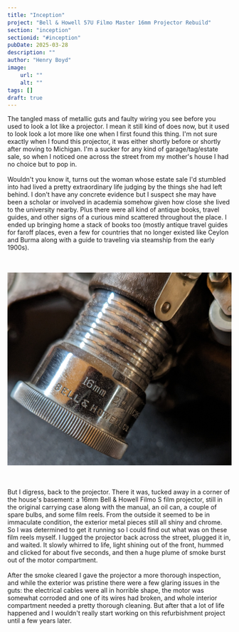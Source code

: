 ```yaml
---
title: "Inception"
project: "Bell & Howell 57U Filmo Master 16mm Projector Rebuild"
section: "inception"
sectionid: "#inception"
pubDate: 2025-03-28
description: ""
author: "Henry Boyd"
image:
    url: ""
    alt: ""
tags: []
draft: true
---
```


The tangled mass of metallic guts and faulty wiring you see before you used to look a lot like a projector. I mean it still kind of does now, but it used to look look a lot more like one when I first found this thing. I'm not sure exactly when I found this projector, it was either shortly before or shortly after moving to Michigan. I'm a sucker for any kind of garage/tag/estate sale, so when I noticed one across the street from my mother's house I had no choice but to pop in.
\
\
Wouldn't you know it, turns out the woman whose estate sale I'd stumbled into had lived a pretty extraordinary life judging by the things she had left behind. I don't have any concrete evidence but I suspect she may have been a scholar or involved in academia somehow given how close she lived to the university nearby. Plus there were all kind of antique books, travel guides, and other signs of a curious mind scattered throughout the place. I ended up bringing home a stack of books too (mostly antique travel guides for faroff places, even a few for countries that no longer existed like Ceylon and Burma along with a guide to traveling via steamship from the early 1900s).
\
\
<br>

![Bell & Howell Projector Lens](/src/projects/filmoprojector/filmo/lenscompanyname.jpg)

\
\
But I digress, back to the projector. There it was, tucked away in a corner of the house's basement: a 16mm Bell & Howell Filmo S film projector, still in the original carrying case along with the manual, an oil can, a couple of spare bulbs, and some film reels. From the outside it seemed to be in immaculate condition, the exterior metal pieces still all shiny and chrome. So I was determined to get it running so I could find out what was on these film reels myself. I lugged the projector back across the street, plugged it in, and waited. It slowly whirred to life, light shining out of the front, hummed and clicked for about five seconds, and then a huge plume of smoke burst out of the motor compartment.
\
\
After the smoke cleared I gave the projector a more thorough inspection, and while the exterior was pristine there were a few glaring issues in the guts: the electrical cables were all in horrible shape, the motor was somewhat corroded and one of its wires had broken, and whole interior compartment needed a pretty thorough cleaning. But after that a lot of life happened and I wouldn't really start working on this refurbishment project until a few years later.